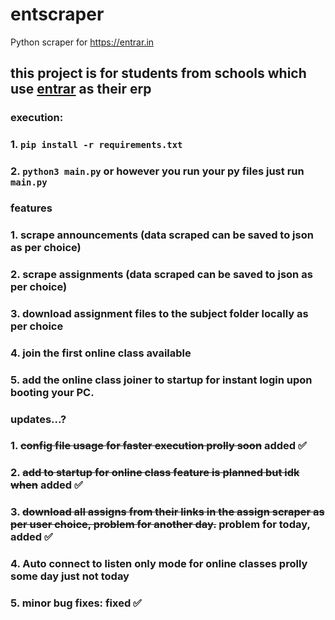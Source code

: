 # entscraper
Python scraper for https://entrar.in

## this project is for students from schools which use [entrar](https://entrar.in/) as their erp
### execution:
### 1. `pip install -r requirements.txt` 
### 2. `python3 main.py` or however you run your py files just run `main.py`

### features
### 1. scrape announcements (data scraped can be saved to json as per choice)
### 2. scrape assignments (data scraped can be saved to json as per choice)
### 3. download assignment files to the subject folder locally as per choice
### 4. join the first online class available
### 5. add the online class joiner to startup for instant login upon booting your PC.

### updates...?
### 1. ~~config file usage for faster execution prolly soon~~ added ✅
### 2. ~~add to startup for online class feature is planned but idk when~~ added ✅
### 3. ~~download all assigns from their links in the assign scraper as per user choice, problem for another day.~~ problem for today, added ✅
### 4. Auto connect to listen only mode for online classes prolly some day just not today
### 5. minor bug fixes: fixed ✅
